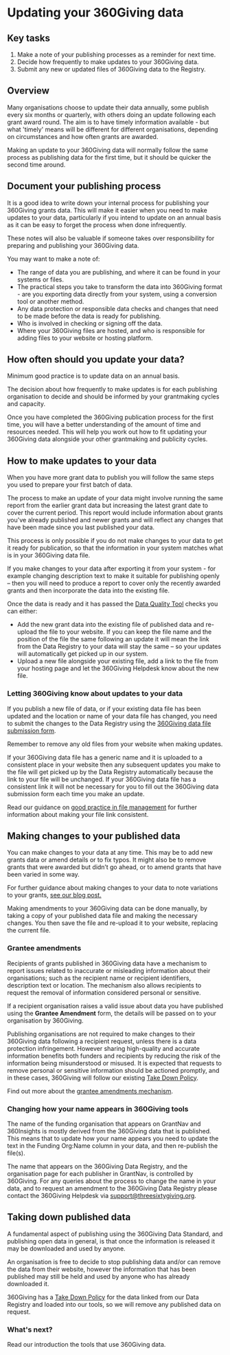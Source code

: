# Updating your 360Giving data
<div class="box box--teal">
    <h2 class="box__heading">Key tasks</h2>
    <p><ol>
    <li>Make a note of your publishing processes as a reminder for next time.</li>
      <li>Decide how frequently to make updates to your 360Giving data.</li>
      <li>Submit any new or updated files of 360Giving data to the Registry.</li>
    </ol></p></div>

## Overview
Many organisations choose to update their data annually, some publish every six months or quarterly, with others doing an update following each grant award round. The aim is to have timely information available - but what 'timely' means will be different for different organisations, depending on circumstances and how often grants are awarded.

Making an update to your 360Giving data will normally follow the same process as publishing data for the first time, but it should be quicker the second time around. 

## Document your publishing process
It is a good idea to write down your internal process for publishing your 360Giving grants data. This will make it easier when you need to make updates to your data, particularly if you intend to update on an annual basis as it can be easy to forget the process when done infrequently.  

These notes will also be valuable if someone takes over responsibility for preparing and publishing your 360Giving data. 

You may want to make a note of:
- The range of data you are publishing, and where it can be found in your systems or files.
- The practical steps you take to transform the data into 360Giving format - are you exporting data directly from your system, using a conversion tool or another method.
- Any data protection or responsible data checks and changes that need to be made before the data is ready for publishing.
- Who is involved in checking or signing off the data.
- Where your 360Giving files are hosted, and who is responsible for adding files to your website or hosting platform.

## How often should you update your data?
Minimum good practice is to update data on an annual basis.

The decision about how frequently to make updates is for each publishing organisation to decide and should be informed by your grantmaking cycles and capacity. 

Once you have completed the 360Giving publication process for the first time, you will have a better understanding of the amount of time and resources needed. This will help you work out how to fit updating your 360Giving data alongside your other grantmaking and publicity cycles.

## How to make updates to your data
When you have more grant data to publish you will follow the same steps you used to prepare your first batch of data.

The process to make an update of your data might involve running the same report from the earlier grant data but increasing the latest grant date to cover the current period. This report would include information about grants you've already published and newer grants and will reflect any changes that have been made since you last published your data. 
 
This process is only possible if you do not make changes to your data to get it ready for publication, so that the information in your system matches what is in your 360Giving data file.

If you make changes to your data after exporting it from your system - for example changing description text to make it suitable for publishing openly – then you will need to produce a report to cover only the recently awarded grants and then incorporate the data into the existing file.
 
Once the data is ready and it has passed the [Data Quality Tool](../../guidance/data-quality) checks you can either: 
- Add the new grant data into the existing file of published data and re-upload the file to your website. If you can keep the file name and the position of the file the same following an update it will mean the link from the Data Registry to your data will stay the same – so your updates will automatically get picked up in our system.
- Upload a new file alongside your existing file, add a link to the file from your hosting page and let the 360Giving Helpdesk know about the new file.

### Letting 360Giving know about updates to your data
If you publish a new file of data, or if your existing data file has been updated and the location or name of your data file has changed, you need to submit the changes to the Data Registry using the [360Giving data file submission form](../guidance/submit-data.md).

Remember to remove any old files from your website when making updates. 

If your 360Giving data file has a generic name and it is uploaded to a consistent place in your website then any subsequent updates you make to the file will get picked up by the Data Registry automatically because the link to your file will be unchanged. If your 360Giving data file has a consistent link it will not be necessary for you to fill out the 360Giving data submission form each time you make an update.

Read our guidance on [good practice in file management](../guidance/publish-data-openly.md#good-practice-in-file-management) for further information about making your file link consistent.

## Making changes to your published data
You can make changes to your data at any time. This may be to add new grants data or amend details or to fix typos. It might also be to remove grants that were awarded but didn’t go ahead, or to amend grants that have been varied in some way. 
 
For further guidance about making changes to your data to note variations to your grants, <a href="https://www.360giving.org/2020/04/20/covid19-guidance-on-tagging-and-tracking-changes-to-existing-grants/" target="_blank">see our blog post.</a>
 
Making amendments to your 360Giving data can be done manually, by taking a copy of your published data file and making the necessary changes. You then save the file and re-upload it to your website, replacing the current file.

### Grantee amendments
Recipients of grants published in 360Giving data have a mechanism to report issues related to inaccurate or misleading information about their organisations; such as the recipient name or recipient identifiers, description text or location. The mechanism also allows recipients to request the removal of information considered personal or sensitive.

If a recipient organisation raises a valid issue about data you have published using the **Grantee Amendment** form, the details will be passed on to your organisation by 360Giving.

Publishing organisations are not required to make changes to their 360Giving data following a recipient request, unless there is a data protection infringement. However sharing high-quality and accurate information benefits both funders and recipients by reducing the risk of the information being misunderstood or misused. It is expected that requests to remove personal or sensitive information should be actioned promptly, and in these cases, 360Giving will follow our existing <a href="https://www.360giving.org/legal-policies/take-down-policy/" target="_blank">Take Down Policy</a>.

Find out more about the <a href="https://www.360giving.org/contact/amendments/" target="_blank">grantee amendments mechanism</a>.

### Changing how your name appears in 360Giving tools
The name of the funding organisation that appears on GrantNav and 360Insights is mostly derived from the 360Giving data that is published. This means that to update how your name appears you need to update the text in the Funding Org:Name column in your data, and then re-publish the file(s).

The name that appears on the 360Giving Data Registry, and the organisation page for each publisher in GrantNav, is controlled by 360Giving. For any queries about the process to change the name in your data, and to request an amendment to the 360Giving Data Registry please contact the 360Giving Helpdesk via <support@threesixtygiving.org>.

## Taking down published data
A fundamental aspect of publishing using the 360Giving Data Standard, and publishing open data in general, is that once the information is released it may be downloaded and used by anyone.

An organisation is free to decide to stop publishing data and/or can remove the data from their website, however the information that has been published may still be held and used by anyone who has already downloaded it.

360Giving has a <a href="https://www.360giving.org/legal-policies/take-down-policy/" target="_blank">Take Down Policy</a> for the data linked from our Data Registry and loaded into our tools, so we will remove any published data on request.

### What's next?
Read our introduction the tools that use 360Giving data.
